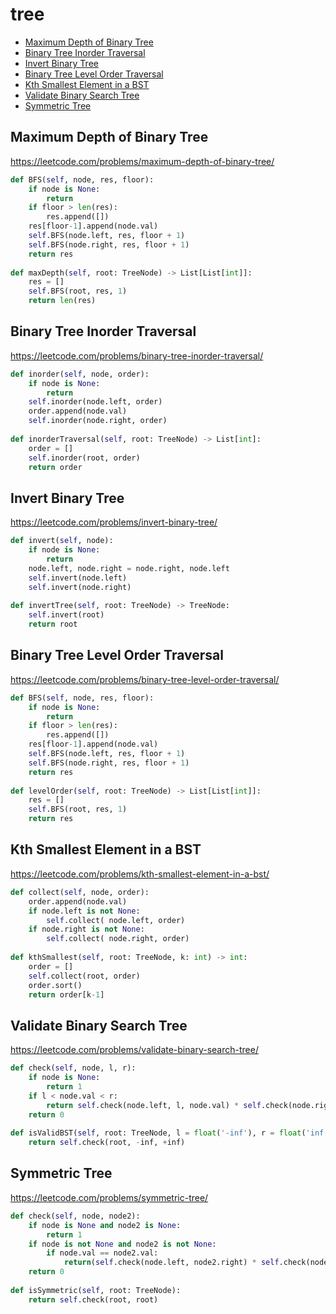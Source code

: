 # tree

+ [Maximum Depth of Binary Tree](#maximum-depth-of-binary-tree)
+ [Binary Tree Inorder Traversal](#binary-tree-inorder-traversal)
+ [Invert Binary Tree](#invert-binary-tree)
+ [Binary Tree Level Order Traversal](binary_tree_level_order_traversal)
+ [Kth Smallest Element in a BST](kth-smallest-element-in-a-bst)
+ [Validate Binary Search Tree](validate-binary-search-tree)
+ [Symmetric Tree](#symmetric-tree)

## Maximum Depth of Binary Tree


https://leetcode.com/problems/maximum-depth-of-binary-tree/

```python
def BFS(self, node, res, floor):
    if node is None:
        return
    if floor > len(res):
        res.append([])
    res[floor-1].append(node.val)
    self.BFS(node.left, res, floor + 1)
    self.BFS(node.right, res, floor + 1)
    return res
           
def maxDepth(self, root: TreeNode) -> List[List[int]]:
    res = []
    self.BFS(root, res, 1)
    return len(res)
```

## Binary Tree Inorder Traversal


https://leetcode.com/problems/binary-tree-inorder-traversal/

```python
def inorder(self, node, order):
    if node is None:
        return
    self.inorder(node.left, order)
    order.append(node.val)
    self.inorder(node.right, order)
             
def inorderTraversal(self, root: TreeNode) -> List[int]:
    order = []
    self.inorder(root, order)
    return order
```

## Invert Binary Tree


https://leetcode.com/problems/invert-binary-tree/


```python
def invert(self, node):
    if node is None:
        return 
    node.left, node.right = node.right, node.left
    self.invert(node.left)
    self.invert(node.right)
    
def invertTree(self, root: TreeNode) -> TreeNode:
    self.invert(root)
    return root
```

## Binary Tree Level Order Traversal


https://leetcode.com/problems/binary-tree-level-order-traversal/

```python
def BFS(self, node, res, floor):
    if node is None:
        return
    if floor > len(res):
        res.append([])
    res[floor-1].append(node.val)
    self.BFS(node.left, res, floor + 1)
    self.BFS(node.right, res, floor + 1)
    return res
        
def levelOrder(self, root: TreeNode) -> List[List[int]]:
    res = []
    self.BFS(root, res, 1)
    return res
```

## Kth Smallest Element in a BST


https://leetcode.com/problems/kth-smallest-element-in-a-bst/

```python
def collect(self, node, order):
    order.append(node.val)
    if node.left is not None:
        self.collect( node.left, order)
    if node.right is not None:
        self.collect( node.right, order)
   
def kthSmallest(self, root: TreeNode, k: int) -> int:
    order = []
    self.collect(root, order)
    order.sort()
    return order[k-1]
```

## Validate Binary Search Tree


https://leetcode.com/problems/validate-binary-search-tree/

```python
def check(self, node, l, r):
    if node is None:
        return 1
    if l < node.val < r:  
        return self.check(node.left, l, node.val) * self.check(node.right, node.val, r)
    return 0
        
def isValidBST(self, root: TreeNode, l = float('-inf'), r = float('inf')):
    return self.check(root, -inf, +inf)
```

## Symmetric Tree


https://leetcode.com/problems/symmetric-tree/

```python
def check(self, node, node2):
    if node is None and node2 is None:
        return 1
    if node is not None and node2 is not None:
        if node.val == node2.val:
            return(self.check(node.left, node2.right) * self.check(node.right, node2.left))
    return 0
        
def isSymmetric(self, root: TreeNode):
    return self.check(root, root)
```
